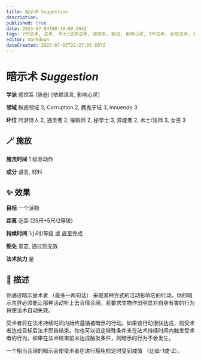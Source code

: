 ```yaml
---
title: 暗示术 Suggestion
description: 
published: true
date: 2023-07-04T00:10:09.594Z
tags: 2环法术, 法术, 术士/法师法术, 惑控系, 胁迫, 影响心灵, 3环法术, 女巫法术, 秘学士法术, 吟游诗人法术, 异能者法术, 催眠师法术, 通灵者法术, corruption, 依赖语言, 魔鬼子域, 魅惑领域, innuendo
editor: markdown
dateCreated: 2023-07-03T22:27:05.607Z
---
```


# **暗示术** *Suggestion*

**学派** 惑控系 (胁迫) \[依赖语言, 影响心灵\] 

**领域** 魅惑领域 3, Corruption 2, 魔鬼子域 3, Innuendo 3

**环位** 吟游诗人 2, 通灵者 2, 催眠师 2, 秘学士 3, 异能者 2, 术士/法师 3, 女巫 3

## 🪄 施放

**施法时间** 1 标准动作

**成分** 语言, 材料

## ✨ 效果 

**目标** 一个活物 

**距离** 近距 (25尺+5尺/2等级)  

**持续时间** 1小时/等级 或 直至完成 

**豁免** 意志, 通过则无效

**法术抗力** 是

## 📖 描述

你通过暗示受术者 （最多一两句话） 采取某种方式的活动影响它的行动。你的暗示言辞必须能让那种活动听上去合情合理。若要求生物作出明显对自身有害的行为将使法术自动失效。

受术者将在法术持续时间内始终遵循被暗示的行动。如果该行动很快达成，则受术者达成目标后法术即告结束。你也可以设定特殊条件来在法术持续时间内触发受术者的行为。如果在法术结束前未达成触发条件，则暗示的行为不会发生。

一个相当合理的暗示会使受术者在进行豁免检定时受到减值 （比如-1或-2）。
    
